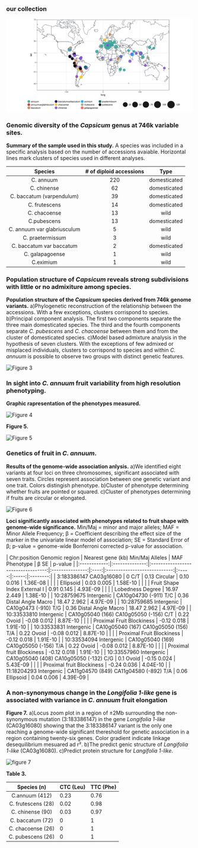 ### our collection 

![map](img/panel1.png)



### Genomic diversity of the *Capsicum* genus at 746k variable sites.

**Summary of the sample used in this study.**
 A species was included in a specific analysis based on the number of accessions avaiable. Horizontal lines mark clusters of species used in different analyses.

|           Species           | # of diploid accessions  |     Type     |
|:---------------------------:|:------------------------:|:------------:|
|          C. annuum          |            220           | domesticated |
|         C. chinense         |            62            | domesticated |
|  C. baccatum (varpendulum)  |            39            | domesticated |
|        C. frutescens        |            14            | domesticated |
|         C. chacoense        |            13            |     wild     |
|         C.pubescens         |            13            | domesticated |
| C. annuum var glabriusculum |             5            |     wild     |
|       C. praetermissum      |             3            |     wild     |
|   C. baccatum var baccatum  |             2            | domesticated |
|       C. galapagoense       |             1            |     wild     |
|          C.eximium          |             1            |     wild     |




### Population structure of *Capsicum* reveals strong subdivisions with little or no admixiture among species.

**Population structure of the *Capsicum* species derived from 746k genome variants.**
a)Phylogenetic reconstruction of the relationship between the accessions. With a few exceptions, clusters corrispond to species.
b)Principal component analysis. The first two components separate the three main domesticated species. The third and the fourth components separate *C. pubescens* and *C. chacoense* between them and from the cluster of domesticated species.
c)Model based admixture analysis in the hypothesis of seven clusters. With the exceptions of few admixed or misplaced individuals, clusters to corrispond to species and within *C. annuum* is possible to observe two groups with distinct genetic features.
  

![Figure 3]()

### In sight into *C. annuum* fruit variability from high resolution phenotyping.

**Graphic rapresentation of the phenotypes measured.**

![Figure 4]()

**Figure 5.**

![Figure 5]()

### Genetics of fruit in *C. annuum*.

**Results of the genome-wide association anlysis.**
a)We identified eight variants at four loci on three chromosomes, significant associated with seven traits. Circles represent association between one genetic variant and one trait. Colors distingish phenotype.
b)Cluster of phenotype determining whether fruits are pointed or squared.
c)Cluster of phenotypes determining if fruits are circular or elongated.

![Figure 6]()



**Loci significantly associated with phenotypes related to fruit shape with genome-wide significance.**
Min/Maj = minor and major alleles; MAF = Minor Allele Frequency; β = Coefficient describing the effect size of the marker in the univariate linear model of association; SE = Standard Error of β; p-value = genome-wide Bonferroni corrected p-value for association.   

| Chr:position   Genomic region |          Nearest gene (kb)           Min/Maj Alleles |  MAF             Phenotype          |   β       SE  |  p-value |
|:------------:|:--------------:|:----------------------------------:|:---------------:|:----:|:----------------------------:|:-----:|:-----:|:--------:|
|  3:183386147     CA03g16080   |                  0                         C/T       | 0.13             Circular           |  0.10   0.016 | 1.36E-08 |
|                               |                                                      |                  Ellipsoid          |  0.03   0.005 | 1.58E-10 |
|                               |                                                      |        Fruit Shape Index External I |  0.91   0.145 | 4.93E-09 |
|                               |                                                      |              Lobedness Degree       | 16.97   2.449 | 1.38E-10 |
|  10:28759675     Intergenic   |          CA10g04730 (-911)                 T/C       | 0.36        Distal Angle Macro      | 18.47   2.962 | 4.97E-09 |
|  10:28759685     Intergenic   |          CA10g0473 (-910)                  T/G       | 0.36        Distal Angle Macro      | 18.47   2.962 | 4.97E-09 |
|  10:33533810     Intergenic   | CA10g05040 (166) CA10g05050 (-156)         C/T       | 0.22               Ovoid            | -0.08   0.012 | 8.87E-10 |
|                               |                                                      |          Proximal Fruit Blockiness  | -0.12   0.018 | 1.91E-10 |
|  10:33533831     Intergenic   | CA10g05040 (167) CA10g05050 (156)          T/A       | 0.22               Ovoid            | -0.08   0.012 | 8.87E-10 |
|                               |                                                      |          Proximal Fruit Blockiness  | -0.12   0.018 | 1.91E-10 |
|  10:33534094     Intergenic   | CA10g05040 (169) CA10g05050 (-156)         T/A       | 0.22               Ovoid            | -0.08   0.012 | 8.87E-10 |
|                               |                                                      |          Proximal fruit Blockiness  | -0.12   0.018 | 1.91E-10 |
|  10:33557960     Intergenic   | CA10g05040 (408) CA10g05050 (-132)         C/G       | 0.1                Ovoid            | -0.15   0.024 | 5.43E-09 |
|                               |                                                      |          Proximal fruit Blockiness  | -0.24   0.036 | 4.04E-10 |
|  11:18204293     Intergenic   | CA11g04570 (849) CA11g04580 (-892)         T/A       | 0.06             Ellipsoid          |  0.04   0.006 | 4.39E-09 |

### A non-synonymous change in the *Longifolia 1-like* gene is associated with variance in *C. annuum* fruit elongation

**Figure 7.**
a)Locus zoom plot in a region of ±2Mb surrounding the non-synonymous mutation (3:183386147) in the gene *Longifolia 1-like* (CA03g16080) showing that the 3:183386147 variant is the only one reaching a genome-wide significant thereshold for genetic association in a region containing twenty-six genes. Color gradient indicate linkage desequilibrium mesuared ad r².
b)The predict genic structure of *Langifolia 1-like* (CA03g16080).
c)Predict protein structure for *Langifolia 1-like*.
 
![figure 7]()

**Table 3.**

|     Species (n)    | CTC (Leu) | TTC (Phe) |
|:------------------:|-----------|-----------|
|   C.annuum (412)   |    0.23   |    0.76   |
| C. frutescens (28) |    0.02   |    0.98   |
|  C. chinense (90)  |    0.03   |    0.97   |
|  C. baccatum (72)  |     0     |     1     |
|  C. chacoense (26) |     0     |     1     |
|  C. pubescens (26) |     0     |     1     |
